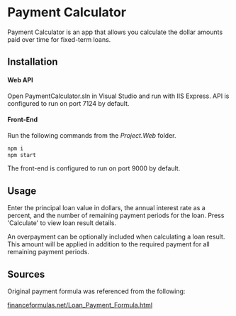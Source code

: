 # Payment Calculator

Payment Calculator is an app that allows you calculate the dollar amounts paid over time for fixed-term loans.

## Installation

#### Web API
Open PaymentCalculator.sln in Visual Studio and run with IIS Express. API is configured to run on port 7124 by default.

#### Front-End
Run the following commands from the _Project.Web_ folder.
```bash
npm i
npm start
```
The front-end is configured to run on port 9000 by default.

## Usage

Enter the principal loan value in dollars, the annual interest rate as a percent, and the number of remaining payment periods for the loan. Press 'Calculate' to view loan result details.

An overpayment can be optionally included when calculating a loan result. This amount will be applied in addition to the required payment for all remaining payment periods.

## Sources

Original payment formula was referenced from the following:

[financeformulas.net/Loan_Payment_Formula.html](https://financeformulas.net/Loan_Payment_Formula.html)
